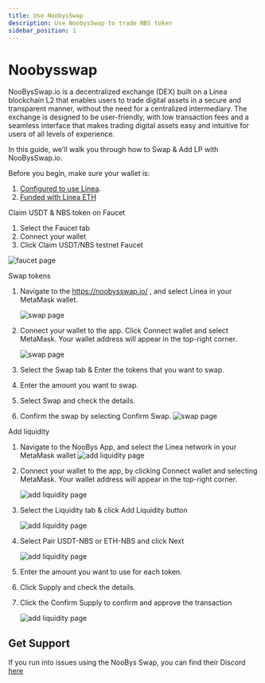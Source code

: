 ```yaml
---
title: Use NoobysSwap
description: Use NoobysSwap to trade NBS token
sidebar_position: 1
---
```


# Noobysswap

NooBysSwap.io is a decentralized exchange (DEX) built on a Linea blockchain L2 that enables users to trade digital assets in a secure and transparent manner, without the need for a centralized intermediary. The exchange is designed to be user-friendly, with low transaction fees and a seamless interface that makes trading digital assets easy and intuitive for users of all levels of experience.

In this guide, we'll walk you through how to Swap & Add LP with NooBysSwap.io.

Before you begin, make sure your wallet is:

1. [Configured to use Linea](/use-mainnet/set-up-your-wallet.mdx).
2. [Funded with Linea ETH](/build-on-linea/use-linea-testnet/fund.md#get-test-eth-on-linea)

Claim USDT & NBS token on Faucet

1. Select the Faucet tab
2. Connect your wallet
3. Click Claim USDT/NBS testnet Faucet

![faucet page](/img/quests/noobysswap/Picture1.png)

Swap tokens

1. Navigate to the https://noobysswap.io/ , and select Linea in your MetaMask wallet.

   ![swap page](/img/quests/noobysswap/Picture2.png)

2. Connect your wallet to the app. Click Connect wallet and select MetaMask. Your wallet address will appear in the top-right corner.

   ![swap page](/img/quests/noobysswap/Picture3.png)

3. Select the Swap tab & Enter the tokens that you want to swap.
4. Enter the amount you want to swap.
5. Select Swap and check the details.
6. Confirm the swap by selecting Confirm Swap. ![swap page](/img/quests/noobysswap/Picture4.png)

Add liquidity

1. Navigate to the NooBys App, and select the Linea network in your MetaMask wallet ![add liquidity page](/img/quests/noobysswap/Picture5.png)

2. Connect your wallet to the app, by clicking Connect wallet and selecting MetaMask. Your wallet address will appear in the top-right corner.

   ![add liquidity page](/img/quests/noobysswap/Picture6.png)

3. Select the Liquidity tab & click Add Liquidity button

   ![add liquidity page](/img/quests/noobysswap/Picture7.png)

4. Select Pair USDT-NBS or ETH-NBS and click Next

   ![add liquidity page](/img/quests/noobysswap/Picture8.png)

5. Enter the amount you want to use for each token.
6. Click Supply and check the details.
7. Click the Confirm Supply to confirm and approve the transaction

   ![add liquidity page](/img/quests/noobysswap/Picture9.png)

## Get Support

If you run into issues using the NooBys Swap, you can find their Discord [here](https://discord.gg/mDEFx6YUtS)
